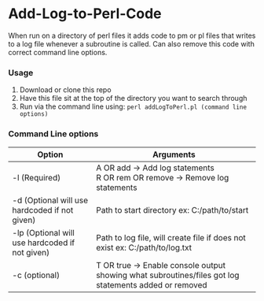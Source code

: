 # Add-Log-to-Perl-Code
When run on a directory of perl files it adds code to pm or pl files that writes to a log file whenever a subroutine is called. Can also remove this code with correct command line options.

### Usage
1. Download or clone this repo
2. Have this file sit at the top of the directory you want to search through
3. Run via the command line using: `perl addLogToPerl.pl (command line options)`

### Command Line options
Option | Arguments
-------|----------
-l (Required) | A OR add -> Add log statements <br>R OR rem OR remove -> Remove log statements
-d (Optional will use hardcoded if not given) | Path to start directory ex: C:/path/to/start
-lp (Optional will use hardcoded if not given) | Path to log file, will create file if does not exist ex: C:/path/to/log.txt
-c (optional) | T OR true -> Enable console output showing what subroutines/files got log statements added or removed
